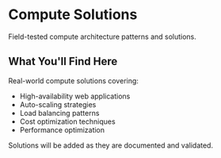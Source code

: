 # Compute Solutions

Field-tested compute architecture patterns and solutions.

## What You'll Find Here

Real-world compute solutions covering:
- High-availability web applications
- Auto-scaling strategies
- Load balancing patterns
- Cost optimization techniques
- Performance optimization

Solutions will be added as they are documented and validated.
